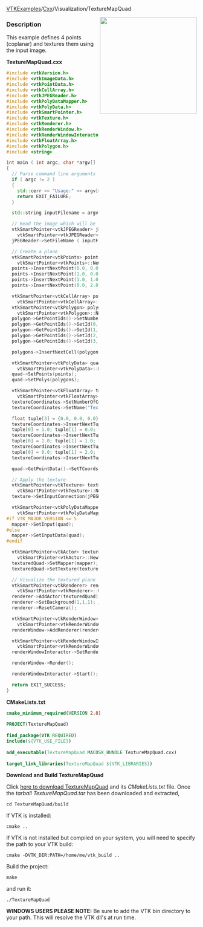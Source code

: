 [VTKExamples](/home/)/[Cxx](/Cxx)/Visualization/TextureMapQuad

<img align="right" src="https://github.com/lorensen/VTKExamples/blob/gh-pages/Testing/Baseline/Visualization/TestTextureMapQuad.png?raw=true" width="256" />

### Description
This example defines 4 points (coplanar) and textures them using the input image.

**TextureMapQuad.cxx**
```c++
#include <vtkVersion.h>
#include <vtkImageData.h>
#include <vtkPointData.h>
#include <vtkCellArray.h>
#include <vtkJPEGReader.h>
#include <vtkPolyDataMapper.h>
#include <vtkPolyData.h>
#include <vtkSmartPointer.h>
#include <vtkTexture.h>
#include <vtkRenderer.h>
#include <vtkRenderWindow.h>
#include <vtkRenderWindowInteractor.h>
#include <vtkFloatArray.h>
#include <vtkPolygon.h>
#include <string>

int main ( int argc, char *argv[] )
{
  // Parse command line arguments
  if ( argc != 2 )
  {
    std::cerr << "Usage:" << argv[0] << " Filename" << std::endl;
    return EXIT_FAILURE;
  }

  std::string inputFilename = argv[1];

  // Read the image which will be the texture
  vtkSmartPointer<vtkJPEGReader> jPEGReader =
    vtkSmartPointer<vtkJPEGReader>::New();
  jPEGReader->SetFileName ( inputFilename.c_str() );

  // Create a plane
  vtkSmartPointer<vtkPoints> points =
    vtkSmartPointer<vtkPoints>::New();
  points->InsertNextPoint(0.0, 0.0, 0.0);
  points->InsertNextPoint(1.0, 0.0, 0.0);
  points->InsertNextPoint(1.0, 1.0, 0.0);
  points->InsertNextPoint(0.0, 2.0, 0.0);

  vtkSmartPointer<vtkCellArray> polygons =
    vtkSmartPointer<vtkCellArray>::New();
  vtkSmartPointer<vtkPolygon> polygon =
    vtkSmartPointer<vtkPolygon>::New();
  polygon->GetPointIds()->SetNumberOfIds(4); //make a quad
  polygon->GetPointIds()->SetId(0, 0);
  polygon->GetPointIds()->SetId(1, 1);
  polygon->GetPointIds()->SetId(2, 2);
  polygon->GetPointIds()->SetId(3, 3);

  polygons->InsertNextCell(polygon);

  vtkSmartPointer<vtkPolyData> quad =
    vtkSmartPointer<vtkPolyData>::New();
  quad->SetPoints(points);
  quad->SetPolys(polygons);

  vtkSmartPointer<vtkFloatArray> textureCoordinates =
    vtkSmartPointer<vtkFloatArray>::New();
  textureCoordinates->SetNumberOfComponents(3);
  textureCoordinates->SetName("TextureCoordinates");

  float tuple[3] = {0.0, 0.0, 0.0};
  textureCoordinates->InsertNextTuple(tuple);
  tuple[0] = 1.0; tuple[1] = 0.0; tuple[2] = 0.0;
  textureCoordinates->InsertNextTuple(tuple);
  tuple[0] = 1.0; tuple[1] = 1.0; tuple[2] = 0.0;
  textureCoordinates->InsertNextTuple(tuple);
  tuple[0] = 0.0; tuple[1] = 2.0; tuple[2] = 0.0;
  textureCoordinates->InsertNextTuple(tuple);

  quad->GetPointData()->SetTCoords(textureCoordinates);

  // Apply the texture
  vtkSmartPointer<vtkTexture> texture =
    vtkSmartPointer<vtkTexture>::New();
  texture->SetInputConnection(jPEGReader->GetOutputPort());

  vtkSmartPointer<vtkPolyDataMapper> mapper =
    vtkSmartPointer<vtkPolyDataMapper>::New();
#if VTK_MAJOR_VERSION <= 5
  mapper->SetInput(quad);
#else
  mapper->SetInputData(quad);
#endif

  vtkSmartPointer<vtkActor> texturedQuad =
    vtkSmartPointer<vtkActor>::New();
  texturedQuad->SetMapper(mapper);
  texturedQuad->SetTexture(texture);

  // Visualize the textured plane
  vtkSmartPointer<vtkRenderer> renderer =
    vtkSmartPointer<vtkRenderer>::New();
  renderer->AddActor(texturedQuad);
  renderer->SetBackground(1,1,1); // Background color white
  renderer->ResetCamera();

  vtkSmartPointer<vtkRenderWindow> renderWindow =
    vtkSmartPointer<vtkRenderWindow>::New();
  renderWindow->AddRenderer(renderer);

  vtkSmartPointer<vtkRenderWindowInteractor> renderWindowInteractor =
    vtkSmartPointer<vtkRenderWindowInteractor>::New();
  renderWindowInteractor->SetRenderWindow(renderWindow);

  renderWindow->Render();

  renderWindowInteractor->Start();

  return EXIT_SUCCESS;
}
```
**CMakeLists.txt**
```cmake
cmake_minimum_required(VERSION 2.8)
 
PROJECT(TextureMapQuad)
 
find_package(VTK REQUIRED)
include(${VTK_USE_FILE})
 
add_executable(TextureMapQuad MACOSX_BUNDLE TextureMapQuad.cxx)
 
target_link_libraries(TextureMapQuad ${VTK_LIBRARIES})
```

**Download and Build TextureMapQuad**

Click [here to download TextureMapQuad](https://github.com/lorensen/VTKWikiExamplesTarballs/raw/master/TextureMapQuad.tar) and its *CMakeLists.txt* file.
Once the *tarball TextureMapQuad.tar* has been downloaded and extracted,
```
cd TextureMapQuad/build 
```
If VTK is installed:
```
cmake ..
```
If VTK is not installed but compiled on your system, you will need to specify the path to your VTK build:
```
cmake -DVTK_DIR:PATH=/home/me/vtk_build ..
```
Build the project:
```
make
```
and run it:
```
./TextureMapQuad
```
**WINDOWS USERS PLEASE NOTE:** Be sure to add the VTK bin directory to your path. This will resolve the VTK dll's at run time.

